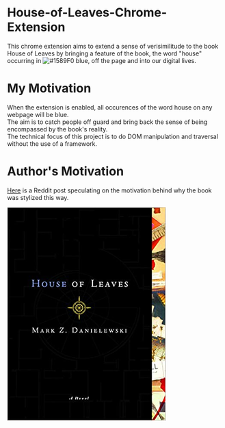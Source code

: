 # House-of-Leaves-Chrome-Extension
This chrome extension aims to extend a sense of verisimilitude to the book House of Leaves by bringing a feature of the book, the word "house" occurring in ![#1589F0](https://placehold.it/15/1589F0/000000?text=+) blue, off the page and into our digital lives.
</br>

# My Motivation
When the extension is enabled, all occurences of the word house on any webpage will be blue.
<br/>
The aim is to catch people off guard and bring back the sense of being encompassed by the book's reality.
<br/>
The technical focus of this project is to do DOM manipulation and traversal without the use of a framework.

# Author's Motivation
[Here](https://www.reddit.com/r/houseofleaves/comments/3lqfro/why_is_house_in_blue_see_comment_pls/) is a Reddit post speculating on the motivation behind why the book was stylized this way.

![House of Leaves Book Cover](house-of-leaves-book-cover.jpg)

